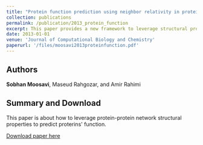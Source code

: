 ```yaml
---
title: "Protein function prediction using neighbor relativity in protein–protein interaction network"
collection: publications
permalink: /publication/2013_protein_function
excerpt: This paper provides a new framework to leverage structural properties of protein-protein interaction networks to perform protein function prediction.
date: 2013-01-01
venue: 'Journal of Computational Biology and Chemistry'
paperurl: '/files/moosavi2013proteinfunction.pdf'
---
```

## Authors
__Sobhan Moosavi__, Maseud Rahgozar, and Amir Rahimi

## Summary and Download

This paper is about how to leverage protein-protein network structural properties to predict proterins' function. 

[Download paper here](/files/moosavi2013proteinfunction.pdf)

